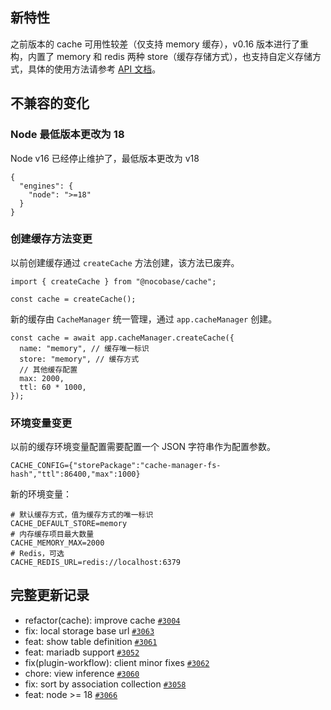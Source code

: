 ## 新特性

之前版本的 cache 可用性较差（仅支持 memory 缓存），v0.16 版本进行了重构，内置了 memory 和 redis 两种 store（缓存存储方式），也支持自定义存储方式，具体的使用方法请参考 [API 文档](https://docs-cn.nocobase.com/api/cache/cache-manager)。

## 不兼容的变化

### Node 最低版本更改为 18

Node v16 已经停止维护了，最低版本更改为 v18

```
{
  "engines": {
    "node": ">=18"
  }
}
```

### 创建缓存方法变更

以前创建缓存通过 `createCache` 方法创建，该方法已废弃。

```
import { createCache } from "@nocobase/cache";

const cache = createCache();
```

新的缓存由 `CacheManager` 统一管理，通过 `app.cacheManager` 创建。

```
const cache = await app.cacheManager.createCache({
  name: "memory", // 缓存唯一标识
  store: "memory", // 缓存方式
  // 其他缓存配置
  max: 2000,
  ttl: 60 * 1000,
});
```

### 环境变量变更

以前的缓存环境变量配置需要配置一个 JSON 字符串作为配置参数。

```
CACHE_CONFIG={"storePackage":"cache-manager-fs-hash","ttl":86400,"max":1000}
```

新的环境变量：

```
# 默认缓存方式，值为缓存方式的唯一标识
CACHE_DEFAULT_STORE=memory
# 内存缓存项目最大数量
CACHE_MEMORY_MAX=2000
# Redis，可选
CACHE_REDIS_URL=redis://localhost:6379
```

## 完整更新记录

* refactor(cache): improve cache [`#3004`](https://github.com/nocobase/nocobase/pull/3004)
* fix: local storage base url [`#3063`](https://github.com/nocobase/nocobase/pull/3063)
* feat: show table definition [`#3061`](https://github.com/nocobase/nocobase/pull/3061)
* feat: mariadb support [`#3052`](https://github.com/nocobase/nocobase/pull/3052)
* fix(plugin-workflow): client minor fixes [`#3062`](https://github.com/nocobase/nocobase/pull/3062)
* chore: view inference [`#3060`](https://github.com/nocobase/nocobase/pull/3060)
* fix: sort by association collection [`#3058`](https://github.com/nocobase/nocobase/pull/3058)
* feat: node >= 18 [`#3066`](https://github.com/nocobase/nocobase/pull/3066)
